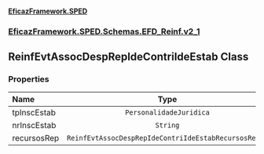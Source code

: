#### [EficazFramework.SPED](EficazFrameworkSPED.md 'EficazFramework SPED')
### [EficazFramework.SPED.Schemas.EFD_Reinf.v2_1](EficazFramework.SPED.Schemas.EFD_Reinf.v2_1.md 'EficazFramework.SPED.Schemas.EFD_Reinf.v2_1')

## ReinfEvtAssocDespRepIdeContriIdeEstab Class
### Properties

| Name | Type | |
| :--- | :---: | :--- |
| tpInscEstab | `PersonalidadeJuridica` |  |
| nrInscEstab | `String` |  |
| recursosRep | `ReinfEvtAssocDespRepIdeContriIdeEstabRecursosRep[]` |  |
